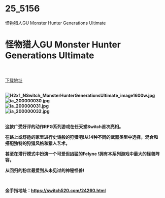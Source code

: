 # 25_5156
怪物猎人GU Monster Hunter Generations Ultimate
# 怪物猎人GU Monster Hunter Generations Ultimate
 <br/></br>
[下载地址](https://www.switch520.cc/article/5156 "下载地址")
<br/></br>

<p><strong><img title="H2x1_NSwitch_MonsterHunterGenerationsUltimate_image1600w.jpg" src="https://www.switch520.cc/muke_img/2021_11_08_0c1c12d224242.jpg" alt="H2x1_NSwitch_MonsterHunterGenerationsUltimate_image1600w.jpg"></strong><br>
<strong><img title="ia_200000030.jpg" src="https://www.switch520.cc/muke_img/2021_11_08_3ce150501be16.jpg" alt="ia_200000030.jpg"></strong><br>
<strong><img title="ia_200000031.jpg" src="https://www.switch520.cc/muke_img/2021_11_08_cf07e475ba5b8.jpg" alt="ia_200000031.jpg"></strong><br>
<strong><img title="ia_200000032.jpg" src="https://www.switch520.cc/muke_img/2021_11_08_b0f33c02442f4.jpg" alt="ia_200000032.jpg"></strong><br>
<strong>&nbsp;</strong></p>
<p><strong>这款广受好评的动作RPG系列游戏在任天堂Switch首次亮相。</strong></p>
<p><strong>在路上或舒适的家里进行史诗般的狩猎吧!从14种不同的武器类型中选择，混合和搭配独特的狩猎风格和猎人艺术，</strong></p>
<p><strong>甚至在潜行模式中扮演一个可爱但凶猛的Felyne !拥有本系列游戏中最大的怪兽阵容，</strong></p>
<p><strong>从回归的粉丝最爱到从未见过的神秘怪兽!</strong></p>
<p>&nbsp;</p>
<p><strong>金手指地址：<a href="https://switch520.com/24260.html">https://switch520.com/24260.html</a></strong></p>



